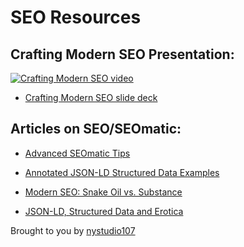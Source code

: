 # SEO Resources

## Crafting Modern SEO Presentation:

[![Crafting Modern SEO video](https://i.vimeocdn.com/video/671925645.jpg?mw=1920&mh=1080&q=70)](http://dotall.com/sessions/seo-best-practices-from-a-developers-point-of-view)

* [Crafting Modern SEO slide deck](https://speakerdeck.com/nystudio107/crafting-modern-seo)

## Articles on SEO/SEOmatic:

* [Advanced SEOmatic Tips](https://nystudio107.com/blog/tips-for-using-seomatic-effectively)

* [Annotated JSON-LD Structured Data Examples](https://nystudio107.com/blog/annotated-json-ld-structured-data-examples)

* [Modern SEO: Snake Oil vs. Substance](https://nystudio107.com/blog/modern-seo-snake-oil-vs-substance)

* [JSON-LD, Structured Data and Erotica](https://nystudio107.com/blog/json-ld-structured-data-and-erotica)

Brought to you by [nystudio107](https://nystudio107.com/)
